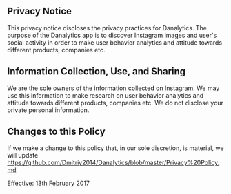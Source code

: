 ## Privacy Notice

This privacy notice discloses the privacy practices for Danalytics. The purpose of the Danalytics app is to discover Instagram images and user's social activity in order to make user behavior analytics and attitude towards different products, companies etc.

## Information Collection, Use, and Sharing

We are the sole owners of the information collected on Instagram. We may use this information to make research on user behavior analytics and attitude towards different products, companies etc.
We do not disclose your private personal information.

## Changes to this Policy

If we make a change to this policy that, in our sole discretion, is material, we will update https://github.com/Dmitriy2014/Danalytics/blob/master/Privacy%20Policy.md

Effective: 13th February 2017

